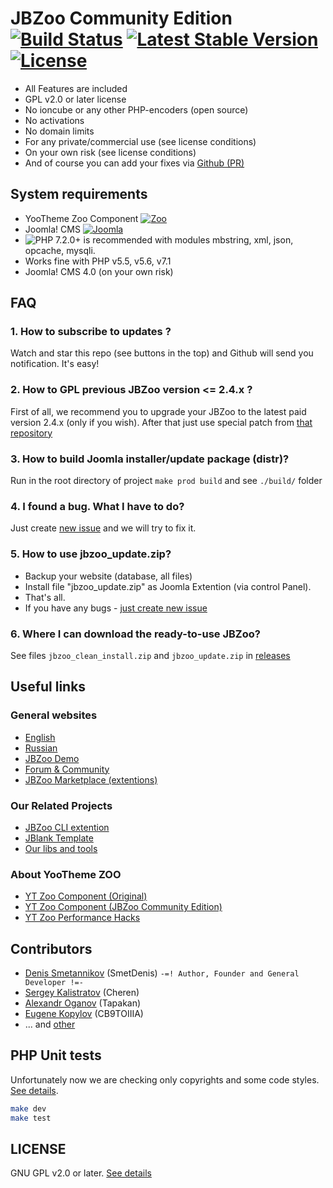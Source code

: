# JBZoo Community Edition [![Build Status](https://travis-ci.org/JBZoo/JBZoo.svg?branch=master)](https://travis-ci.org/JBZoo/JBZoo)    [![Latest Stable Version](https://poser.pugx.org/jbzoo/jbzoo/v/stable)](https://github.com/JBZoo/JBZoo/releases)    [![License](https://poser.pugx.org/JBZoo/JBZoo/license)](https://packagist.org/packages/JBZoo/JBZoo)



 * All Features are included
 * GPL v2.0 or later license
 * No ioncube or any other PHP-encoders (open source)
 * No activations
 * No domain limits
 * For any private/commercial use (see license conditions)
 * On your own risk (see license conditions)
 * And of course you can add your fixes via [Github (PR)](https://github.com/JBZoo/JBZoo/blob/master/PULL_REQUEST_TEMPLATE.md)


## System requirements
 * YooTheme Zoo Component [![Zoo](https://img.shields.io/badge/Zoo-3.3.31-blue.svg?style=plastic)](https://www.yootheme.com/zoo)
 * Joomla! CMS [![Joomla](https://img.shields.io/badge/Joomla!-3.8.10-blue.svg?style=plastic)](https://downloads.joomla.org/)
 * ![PHP 7.2.0+](https://img.shields.io/badge/PHP-7.2.0+-blue.svg?style=plastic) is recommended with modules mbstring, xml, json, opcache, mysqli.
 * Works fine with PHP v5.5, v5.6, v7.1
 * Joomla! CMS 4.0 (on your own risk)

## FAQ
### 1. How to subscribe to updates ?
Watch and star this repo (see buttons in the top) and Github will send you notification. It's easy!

### 2. How to GPL previous JBZoo version <= 2.4.x ?
First of all, we recommend you to upgrade your JBZoo to the latest paid version 2.4.x (only if you wish).
After that just use special patch from [that repository](https://github.com/JBZoo/JBZoo-2-GPL-patches)

### 3. How to build Joomla installer/update package (distr)?
Run in the root directory of project `make prod build` and see `./build/` folder

### 4. I found a bug. What I have to do?
Just create [new issue](https://github.com/JBZoo/JBZoo/issues/new/choose) and we will try to fix it.

### 5. How to use jbzoo_update.zip? 
 - Backup your website (database, all files)
 - Install file "jbzoo_update.zip" as Joomla Extention (via control Panel).
 - That's all.
 - If you have any bugs - [just create new issue](https://github.com/JBZoo/JBZoo/issues/new/choose)

### 6. Where I can download the ready-to-use JBZoo?
See files `jbzoo_clean_install.zip` and `jbzoo_update.zip` in [releases](https://github.com/JBZoo/JBZoo/releases) 


## Useful links
### General websites
 * [English](http://jbzoo.com)
 * [Russian](http://jbzoo.ru)
 * [JBZoo Demo](http://demo.jbzoo.com)
 * [Forum & Community](http://forum.jbzoo.com)
 * [JBZoo Marketplace (extentions)](http://forum.jbzoo.com/files/)

### Our Related Projects
 * [JBZoo CLI extention](https://github.com/JBZoo/CCK-Cli)
 * [JBlank Template](https://github.com/JBZoo/JBlank)
 * [Our libs and tools](https://github.com/JBZoo)

### About YooTheme ZOO
 * [YT Zoo Component (Original)](https://www.yootheme.com/zoo)
 * [YT Zoo Component (JBZoo Community Edition)](https://github.com/JBZoo/YOOtheme-Zoo)
 * [YT Zoo Performance Hacks](https://github.com/JBZoo/Zoo-Hacks)


## Contributors 
 * [Denis Smetannikov](https://github.com/SmetDenis) (SmetDenis) `-=! Author, Founder and General Developer !=-`
 * [Sergey Kalistratov](https://github.com/Cheren) (Cheren)
 * [Alexandr Oganov](https://github.com/Tapakan) (Tapakan)
 * [Eugene Kopylov](https://github.com/CB9TOIIIA) (CB9TOIIIA)
 * ... and [other](https://github.com/JBZoo/JBZoo/graphs/contributors)


## PHP Unit tests
Unfortunately now we are checking only copyrights and some code styles. [See details](https://travis-ci.org/JBZoo/JBZoo).

```sh
make dev
make test
```

## LICENSE
GNU GPL v2.0 or later. [See details](https://github.com/JBZoo/JBZoo/blob/master/LICENSE.md)
